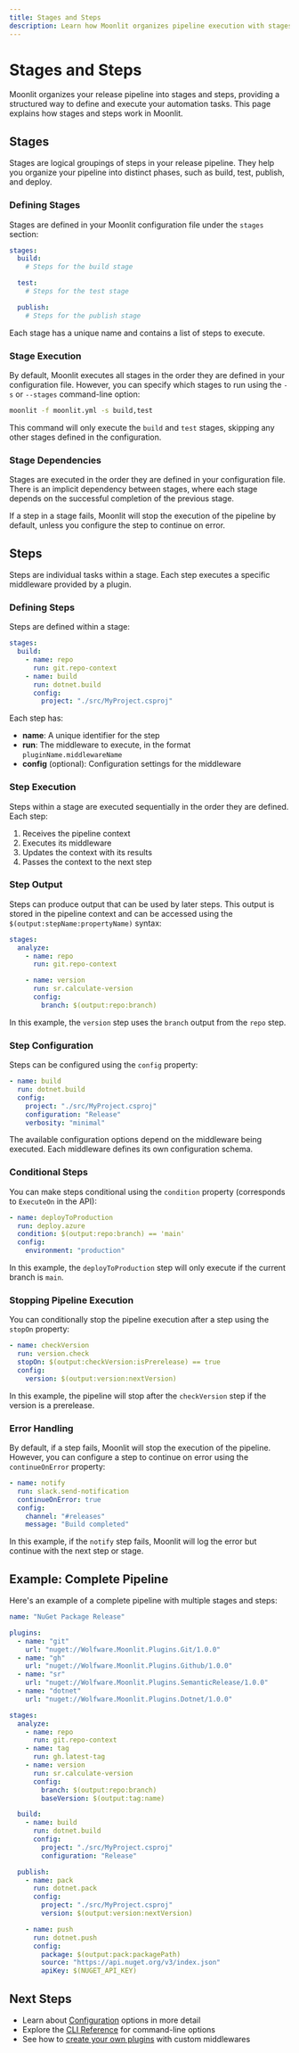 ```yaml
---
title: Stages and Steps
description: Learn how Moonlit organizes pipeline execution with stages and steps
---
```


# Stages and Steps

Moonlit organizes your release pipeline into stages and steps, providing a structured way to define and execute your automation tasks. This page explains how stages and steps work in Moonlit.

## Stages

Stages are logical groupings of steps in your release pipeline. They help you organize your pipeline into distinct phases, such as build, test, publish, and deploy.

### Defining Stages

Stages are defined in your Moonlit configuration file under the `stages` section:

```yaml
stages:
  build:
    # Steps for the build stage

  test:
    # Steps for the test stage

  publish:
    # Steps for the publish stage
```

Each stage has a unique name and contains a list of steps to execute.

### Stage Execution

By default, Moonlit executes all stages in the order they are defined in your configuration file. However, you can specify which stages to run using the `-s` or `--stages` command-line option:

```bash
moonlit -f moonlit.yml -s build,test
```

This command will only execute the `build` and `test` stages, skipping any other stages defined in the configuration.

### Stage Dependencies

Stages are executed in the order they are defined in your configuration file. There is an implicit dependency between stages, where each stage depends on the successful completion of the previous stage.

If a step in a stage fails, Moonlit will stop the execution of the pipeline by default, unless you configure the step to continue on error.

## Steps

Steps are individual tasks within a stage. Each step executes a specific middleware provided by a plugin.

### Defining Steps

Steps are defined within a stage:

```yaml
stages:
  build:
    - name: repo
      run: git.repo-context
    - name: build
      run: dotnet.build
      config:
        project: "./src/MyProject.csproj"
```

Each step has:

- **name**: A unique identifier for the step
- **run**: The middleware to execute, in the format `pluginName.middlewareName`
- **config** (optional): Configuration settings for the middleware

### Step Execution

Steps within a stage are executed sequentially in the order they are defined. Each step:

1. Receives the pipeline context
2. Executes its middleware
3. Updates the context with its results
4. Passes the context to the next step

### Step Output

Steps can produce output that can be used by later steps. This output is stored in the pipeline context and can be accessed using the `$(output:stepName:propertyName)` syntax:

```yaml
stages:
  analyze:
    - name: repo
      run: git.repo-context

    - name: version
      run: sr.calculate-version
      config:
        branch: $(output:repo:branch)
```

In this example, the `version` step uses the `branch` output from the `repo` step.

### Step Configuration

Steps can be configured using the `config` property:

```yaml
- name: build
  run: dotnet.build
  config:
    project: "./src/MyProject.csproj"
    configuration: "Release"
    verbosity: "minimal"
```

The available configuration options depend on the middleware being executed. Each middleware defines its own configuration schema.

### Conditional Steps

You can make steps conditional using the `condition` property (corresponds to `ExecuteOn` in the API):

```yaml
- name: deployToProduction
  run: deploy.azure
  condition: $(output:repo:branch) == 'main'
  config:
    environment: "production"
```

In this example, the `deployToProduction` step will only execute if the current branch is `main`.

### Stopping Pipeline Execution

You can conditionally stop the pipeline execution after a step using the `stopOn` property:

```yaml
- name: checkVersion
  run: version.check
  stopOn: $(output:checkVersion:isPrerelease) == true
  config:
    version: $(output:version:nextVersion)
```

In this example, the pipeline will stop after the `checkVersion` step if the version is a prerelease.

### Error Handling

By default, if a step fails, Moonlit will stop the execution of the pipeline. However, you can configure a step to continue on error using the `continueOnError` property:

```yaml
- name: notify
  run: slack.send-notification
  continueOnError: true
  config:
    channel: "#releases"
    message: "Build completed"
```

In this example, if the `notify` step fails, Moonlit will log the error but continue with the next step or stage.

## Example: Complete Pipeline

Here's an example of a complete pipeline with multiple stages and steps:

```yaml
name: "NuGet Package Release"

plugins:
  - name: "git"
    url: "nuget://Wolfware.Moonlit.Plugins.Git/1.0.0"
  - name: "gh"
    url: "nuget://Wolfware.Moonlit.Plugins.Github/1.0.0"
  - name: "sr"
    url: "nuget://Wolfware.Moonlit.Plugins.SemanticRelease/1.0.0"
  - name: "dotnet"
    url: "nuget://Wolfware.Moonlit.Plugins.Dotnet/1.0.0"

stages:
  analyze:
    - name: repo
      run: git.repo-context
    - name: tag
      run: gh.latest-tag
    - name: version
      run: sr.calculate-version
      config:
        branch: $(output:repo:branch)
        baseVersion: $(output:tag:name)

  build:
    - name: build
      run: dotnet.build
      config:
        project: "./src/MyProject.csproj"
        configuration: "Release"

  publish:
    - name: pack
      run: dotnet.pack
      config:
        project: "./src/MyProject.csproj"
        version: $(output:version:nextVersion)

    - name: push
      run: dotnet.push
      config:
        package: $(output:pack:packagePath)
        source: "https://api.nuget.org/v3/index.json"
        apiKey: $(NUGET_API_KEY)
```

## Next Steps

- Learn about [Configuration](./configuration.md) options in more detail
- Explore the [CLI Reference](../../reference/cli.md) for command-line options
- See how to [create your own plugins](../advanced/custom-plugins.md) with custom middlewares
